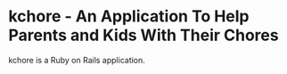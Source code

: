 <h1>kchore - An Application To Help Parents and Kids With Their Chores</h1>
kchore is a Ruby on Rails application.
